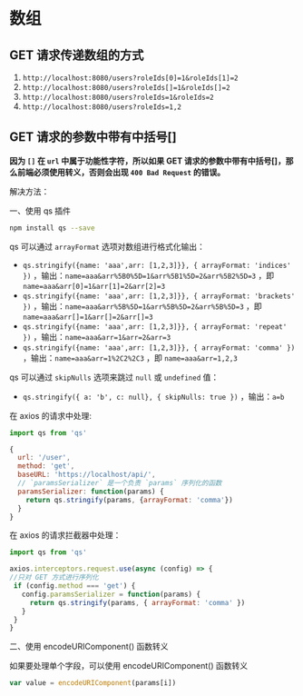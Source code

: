 # 数组

## GET 请求传递数组的方式

1. ```http://localhost:8080/users?roleIds[0]=1&roleIds[1]=2```
2. ```http://localhost:8080/users?roleIds[]=1&roleIds[]=2```
3. ```http://localhost:8080/users?roleIds=1&roleIds=2```
4. ```http://localhost:8080/users?roleIds=1,2```

## GET 请求的参数中带有中括号[]

**因为 ```[]``` 在 ```url``` 中属于功能性字符，所以如果 GET 请求的参数中带有中括号[]，那么前端必须使用转义，否则会出现 ```400 Bad Request``` 的错误。**

解决方法：

一、使用 qs 插件

```bash
npm install qs --save
```

qs 可以通过 ```arrayFormat``` 选项对数组进行格式化输出：

- ```qs.stringify({name: 'aaa',arr: [1,2,3]}}, { arrayFormat: 'indices' })``` ，输出：```name=aaa&arr%5B0%5D=1&arr%5B1%5D=2&arr%5B2%5D=3``` ，即 ```name=aaa&arr[0]=1&arr[1]=2&arr[2]=3```
- ```qs.stringify({name: 'aaa',arr: [1,2,3]}}, { arrayFormat: 'brackets' })``` ，输出：```name=aaa&arr%5B%5D=1&arr%5B%5D=2&arr%5B%5D=3``` ，即 ```name=aaa&arr[]=1&arr[]=2&arr[]=3```
- ```qs.stringify({name: 'aaa',arr: [1,2,3]}}, { arrayFormat: 'repeat' })``` ，输出：```name=aaa&arr=1&arr=2&arr=3```
- ```qs.stringify({name: 'aaa',arr: [1,2,3]}}, { arrayFormat: 'comma' })``` ，输出：```name=aaa&arr=1%2C2%2C3``` ，即 ```name=aaa&arr=1,2,3```

qs 可以通过 ```skipNulls``` 选项来跳过 ```null``` 或 ```undefined``` 值：

- ```qs.stringify({ a: 'b', c: null}, { skipNulls: true })``` ，输出：```a=b```

在 axios 的请求中处理:

```javascript
import qs from 'qs'

{
  url: '/user',
  method: 'get',
  baseURL: 'https://localhost/api/',
  // `paramsSerializer` 是一个负责 `params` 序列化的函数
  paramsSerializer: function(params) {
    return qs.stringify(params, {arrayFormat: 'comma'})
  }
}
```

在 axios 的请求拦截器中处理：

```javascript
import qs from 'qs'

axios.interceptors.request.use(async (config) => {
//只对 GET 方式进行序列化
 if (config.method === 'get') {
   config.paramsSerializer = function(params) {
     return qs.stringify(params, { arrayFormat: 'comma' })
   }
 }
}
```

二、使用 encodeURIComponent() 函数转义

如果要处理单个字段，可以使用 encodeURIComponent() 函数转义

```javascript
var value = encodeURIComponent(params[i])
```
